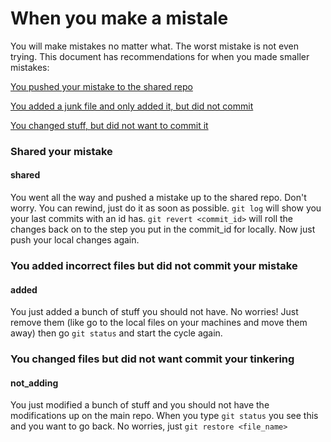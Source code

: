 # When you make a mistale

You will make mistakes no matter what. The worst mistake is not even trying. 
This document has recommendations for when you made smaller mistakes:

[You pushed your mistake to the shared repo](#shared)


[You added a junk file and only added it, but did not commit](#added)


[You changed stuff, but did not want to commit it](#not_adding)

### Shared your mistake
#### shared

You went all the way and pushed a mistake up to the shared repo. Don't worry. You can rewind, just do it as soon as possible. `git log` will show you your last commits with an id has. `git revert <commit_id>` will roll the changes back on to the step you put in the commit_id for locally. Now just push your local changes again. 


### You added incorrect files but did not commit your mistake
#### added

You just added a bunch of stuff you should not have. No worries! Just remove them (like go to the local files on your machines and move them away) then go `git status` and start the cycle again.    


### You changed files but did not want commit your tinkering
#### not_adding

You just modified a bunch of stuff and you should not have the modifications up on the main repo. When you type `git status` you see this and you want to go back. No worries, just `git restore <file_name>`



